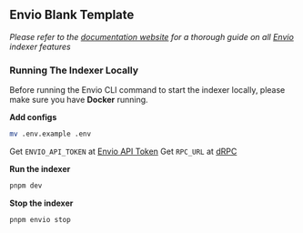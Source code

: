 ## Envio Blank Template

*Please refer to the [documentation website](https://docs.envio.dev) for a thorough guide on all [Envio](https://envio.dev) indexer features*

### Running The Indexer Locally

Before running the Envio CLI command to start the indexer locally, please make sure you have **Docker** running.

**Add configs**

```bash
mv .env.example .env
```

Get `ENVIO_API_TOKEN` at [Envio API Token](https://envio.dev/app/api-tokens)
Get `RPC_URL` at [dRPC](https://drpc.org?ref=19ac18)

**Run the indexer**

```bash
pnpm dev
```

**Stop the indexer**

```bash
pnpm envio stop
```
